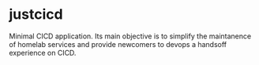 # justcicd
Minimal CICD application. Its main objective is to simplify the maintanence of homelab services and provide newcomers to devops a handsoff experience on CICD.
